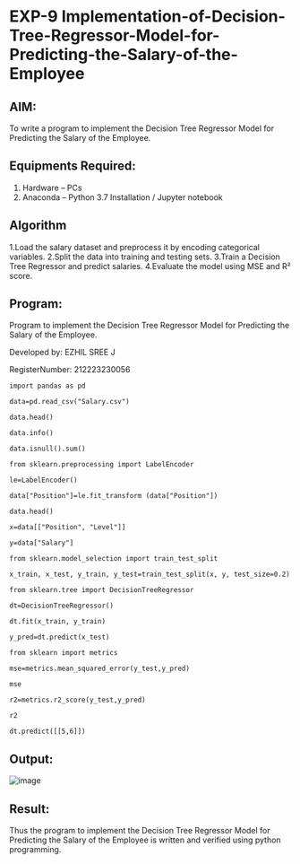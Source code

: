 # EXP-9 Implementation-of-Decision-Tree-Regressor-Model-for-Predicting-the-Salary-of-the-Employee

## AIM:
To write a program to implement the Decision Tree Regressor Model for Predicting the Salary of the Employee.

## Equipments Required:
1. Hardware – PCs
2. Anaconda – Python 3.7 Installation / Jupyter notebook

## Algorithm
1.Load the salary dataset and preprocess it by encoding categorical variables.
2.Split the data into training and testing sets.
3.Train a Decision Tree Regressor and predict salaries.
4.Evaluate the model using MSE and R² score.

## Program:

Program to implement the Decision Tree Regressor Model for Predicting the Salary of the Employee.

Developed by: EZHIL SREE J

RegisterNumber:  212223230056


```
import pandas as pd

data=pd.read_csv("Salary.csv")

data.head()

data.info()

data.isnull().sum()

from sklearn.preprocessing import LabelEncoder

le=LabelEncoder()

data["Position"]=le.fit_transform (data["Position"])

data.head()

x=data[["Position", "Level"]]

y=data["Salary"]

from sklearn.model_selection import train_test_split 

x_train, x_test, y_train, y_test=train_test_split(x, y, test_size=0.2)

from sklearn.tree import DecisionTreeRegressor

dt=DecisionTreeRegressor()

dt.fit(x_train, y_train)

y_pred=dt.predict(x_test)

from sklearn import metrics

mse=metrics.mean_squared_error(y_test,y_pred)

mse

r2=metrics.r2_score(y_test,y_pred)

r2

dt.predict([[5,6]])

```

## Output:
![image](https://github.com/user-attachments/assets/5009460c-427c-4569-b9b3-b47c67c717ca)

## Result:
Thus the program to implement the Decision Tree Regressor Model for Predicting the Salary of the Employee is written and verified using python programming.
